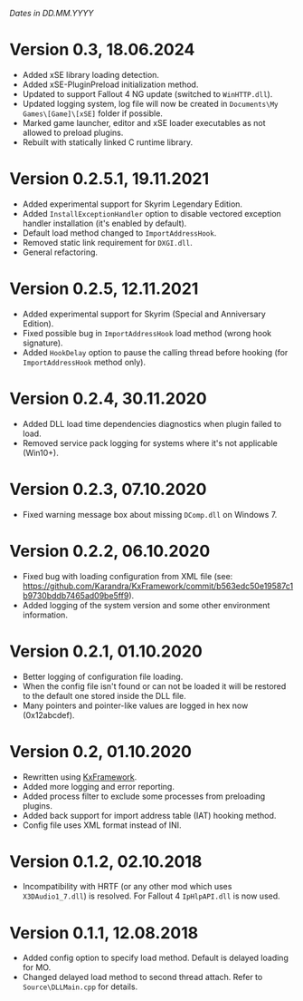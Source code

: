 *Dates in DD.MM.YYYY*

# Version 0.3, 18.06.2024
- Added xSE library loading detection.
- Added xSE-PluginPreload initialization method.
- Updated to support Fallout 4 NG update (switched to `WinHTTP.dll`).
- Updated logging system, log file will now be created in `Documents\My Games\[Game]\[xSE]` folder if possible.
- Marked game launcher, editor and xSE loader executables as not allowed to preload plugins.
- Rebuilt with statically linked C runtime library.

# Version 0.2.5.1, 19.11.2021
- Added experimental support for Skyrim Legendary Edition.
- Added `InstallExceptionHandler` option to disable vectored exception handler installation (it's enabled by default).
- Default load method changed to `ImportAddressHook`.
- Removed static link requirement for `DXGI.dll`.
- General refactoring.

# Version 0.2.5, 12.11.2021
- Added experimental support for Skyrim (Special and Anniversary Edition).
- Fixed possible bug in `ImportAddressHook` load method (wrong hook signature).
- Added `HookDelay` option to pause the calling thread before hooking (for `ImportAddressHook` method only).

# Version 0.2.4, 30.11.2020
- Added DLL load time dependencies diagnostics when plugin failed to load.
- Removed service pack logging for systems where it's not applicable (Win10+).

# Version 0.2.3, 07.10.2020
- Fixed warning message box about missing `DComp.dll` on Windows 7.

# Version 0.2.2, 06.10.2020
- Fixed bug with loading configuration from XML file (see: https://github.com/Karandra/KxFramework/commit/b563edc50e19587c1b9730bddb7465ad09be5ff9).
- Added logging of the system version and some other environment information.

# Version 0.2.1, 01.10.2020
- Better logging of configuration file loading.
- When the config file isn't found or can not be loaded it will be restored to the default one stored inside the DLL file.
- Many pointers and pointer-like values are logged in hex now (0x12abcdef).

# Version 0.2, 01.10.2020
- Rewritten using [KxFramework](https://github.com/Karandra/KxFramework).
- Added more logging and error reporting.
- Added process filter to exclude some processes from preloading plugins.
- Added back support for import address table (IAT) hooking method.
- Config file uses XML format instead of INI.

# Version 0.1.2, 02.10.2018
- Incompatibility with HRTF (or any other mod which uses `X3DAudio1_7.dll`) is resolved. For Fallout 4 `IpHlpAPI.dll` is now used.

# Version 0.1.1, 12.08.2018
- Added config option to specify load method. Default is delayed loading for MO.
- Changed delayed load method to second thread attach. Refer to `Source\DLLMain.cpp` for details.
